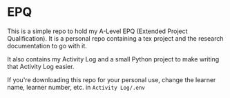 # EPQ

This is a simple repo to hold my A-Level EPQ (Extended Project Qualification). It is a personal repo containing a tex project and the research documentation to go with it.

It also contains my Activity Log and a small Python project to make writing that Activity Log easier.

If you're downloading this repo for your personal use, change the learner name, learner number, etc. in `Activity Log/.env`
